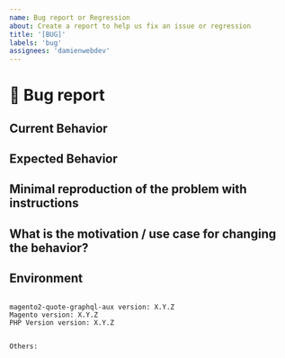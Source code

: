 ```yaml
---
name: Bug report or Regression
about: Create a report to help us fix an issue or regression
title: '[BUG]'
labels: 'bug'
assignees: 'damienwebdev'
---
```


<!--
PLEASE HELP US PROCESS GITHUB ISSUES FASTER BY PROVIDING THE FOLLOWING INFORMATION.

ISSUES MISSING IMPORTANT INFORMATION MAY BE CLOSED WITHOUT INVESTIGATION.
-->

# :bug: Bug report

## Current Behavior
<!-- Describe how the issue manifests. -->


## Expected Behavior
<!-- Describe what the expected behavior is. -->


## Minimal reproduction of the problem with instructions
<!-- Please provide the *STEPS TO REPRODUCE* and if possible a *MINIMAL DEMO* of the problem -->


## What is the motivation / use case for changing the behavior?
<!-- Describe the motivation or the concrete use case. -->


## Environment

<pre><code>
magento2-quote-graphql-aux version: X.Y.Z
Magento version: X.Y.Z 
PHP Version version: X.Y.Z 
<!-- Check whether this is still an issue in the most recent magento2-quote-graphql-aux version -->

Others:
<!-- Anything else relevant?  Operating system version, IDE, package manager, HTTP server, ... -->
</code></pre>
